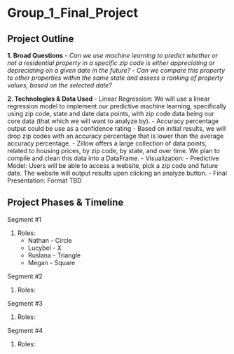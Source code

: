 # Group_1_Final_Project

## **Project Outline**

**1. Broad Questions**
    - *Can we use machine learning to predict whether or not a residential property in a specific zip code is either appreciating or depreciating on a given date in the future?*
    - *Can we compare this property to other properties within the same state and assess a ranking of property values, based on the selected date?*

**2. Technologies & Data Used** 
    - Linear Regression: We will use a linear regression model to implement our predictive machine learning, specifically using zip code, state and date data points, with zip code data being our core data (that which we will want to analyze by). 
        - Accuracy percentage output could be use as a confidence rating
        - Based on initial results, we will drop zip codes with an accuracy percentage that is lower than the average accuracy percentage. 
    - Zillow offers a large collection of data points, related to housing prices, by zip code, by state, and over time. We plan to compile and clean this data into a DataFrame. 
    - Visualization: 
        - Predictive Model: Users will be able to access a website, pick a zip code and future date. The website will output results upon clicking an analyze button. 
        - Final Presentation: Format TBD

## **Project Phases & Timeline**
Segment #1
1. Roles: 
    - Nathan - Circle
    - Lucybel - X 
    - Ruslana - Triangle
    - Megan - Square

Segment #2
1. Roles: 

Segment #3
1. Roles: 

Segment #4
1. Roles: 


